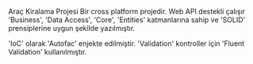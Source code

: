  Araç Kiralama Projesi
Bir cross platform projedir. Web API destekli çalışır 'Business', 'Data Access', 'Core', 'Entities' katmanlarına sahip ve 'SOLID' prensiplerine uygun şekilde yazılmıştır.

'IoC' olarak 'Autofac' enjekte edilmiştir. 'Validation' kontroller için 'Fluent Validation' kullanılmıştır.
